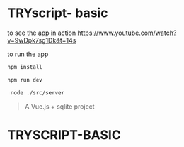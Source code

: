 # TRYscript- basic 
to see the app in action https://www.youtube.com/watch?v=9wDpk7sg1Dk&t=14s

to run the app
``` bash
npm install

npm run dev

 node ./src/server
```
> A Vue.js + sqlite project


# TRYSCRIPT-BASIC
